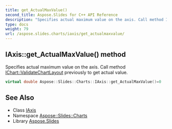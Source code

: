 ```yaml
---
title: get_ActualMaxValue()
second_title: Aspose.Slides for C++ API Reference
description: "Specifies actual maximum value on the axis. Call method IChart::ValidateChartLayout previously to get actual value."
type: docs
weight: 79
url: /aspose.slides.charts/iaxis/get_actualmaxvalue/
---
```

## IAxis::get_ActualMaxValue() method


Specifies actual maximum value on the axis. Call method [IChart::ValidateChartLayout](../../ichart/validatechartlayout/) previously to get actual value.

```cpp
virtual double Aspose::Slides::Charts::IAxis::get_ActualMaxValue()=0
```

## See Also

* Class [IAxis](../)
* Namespace [Aspose::Slides::Charts](../../)
* Library [Aspose.Slides](../../../)